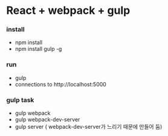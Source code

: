 # React + webpack + gulp

### install
* npm install
* npm install gulp -g

### run
* gulp
* connections to http://localhost:5000

### gulp task
* gulp webpack
* gulp webpack-dev-server
* gulp server ( webpack-dev-server가 느리기 때문에 만들어 둠)
